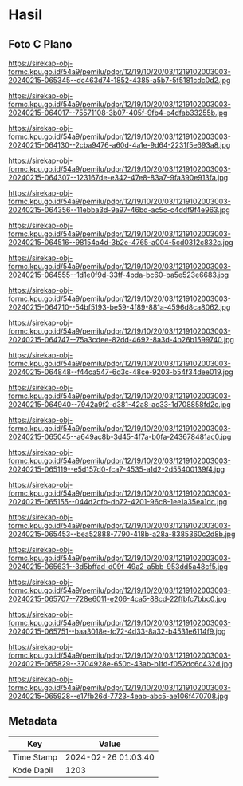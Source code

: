 # Hasil

## Foto C Plano

https://sirekap-obj-formc.kpu.go.id/54a9/pemilu/pdpr/12/19/10/20/03/1219102003003-20240215-065345--dc463d74-1852-4385-a5b7-5f5181cdc0d2.jpg

https://sirekap-obj-formc.kpu.go.id/54a9/pemilu/pdpr/12/19/10/20/03/1219102003003-20240215-064017--75571108-3b07-405f-9fb4-e4dfab33255b.jpg

https://sirekap-obj-formc.kpu.go.id/54a9/pemilu/pdpr/12/19/10/20/03/1219102003003-20240215-064130--2cba9476-a60d-4a1e-9d64-2231f5e693a8.jpg

https://sirekap-obj-formc.kpu.go.id/54a9/pemilu/pdpr/12/19/10/20/03/1219102003003-20240215-064307--123167de-e342-47e8-83a7-9fa390e913fa.jpg

https://sirekap-obj-formc.kpu.go.id/54a9/pemilu/pdpr/12/19/10/20/03/1219102003003-20240215-064356--11ebba3d-9a97-46bd-ac5c-c4ddf9f4e963.jpg

https://sirekap-obj-formc.kpu.go.id/54a9/pemilu/pdpr/12/19/10/20/03/1219102003003-20240215-064516--98154a4d-3b2e-4765-a004-5cd0312c832c.jpg

https://sirekap-obj-formc.kpu.go.id/54a9/pemilu/pdpr/12/19/10/20/03/1219102003003-20240215-064555--1d1e0f9d-33ff-4bda-bc60-ba5e523e6683.jpg

https://sirekap-obj-formc.kpu.go.id/54a9/pemilu/pdpr/12/19/10/20/03/1219102003003-20240215-064710--54bf5193-be59-4f89-881a-4596d8ca8062.jpg

https://sirekap-obj-formc.kpu.go.id/54a9/pemilu/pdpr/12/19/10/20/03/1219102003003-20240215-064747--75a3cdee-82dd-4692-8a3d-4b26b1599740.jpg

https://sirekap-obj-formc.kpu.go.id/54a9/pemilu/pdpr/12/19/10/20/03/1219102003003-20240215-064848--f44ca547-6d3c-48ce-9203-b54f34dee019.jpg

https://sirekap-obj-formc.kpu.go.id/54a9/pemilu/pdpr/12/19/10/20/03/1219102003003-20240215-064940--7942a9f2-d381-42a8-ac33-1d708858fd2c.jpg

https://sirekap-obj-formc.kpu.go.id/54a9/pemilu/pdpr/12/19/10/20/03/1219102003003-20240215-065045--a649ac8b-3d45-4f7a-b0fa-243678481ac0.jpg

https://sirekap-obj-formc.kpu.go.id/54a9/pemilu/pdpr/12/19/10/20/03/1219102003003-20240215-065119--e5d157d0-fca7-4535-a1d2-2d55400139f4.jpg

https://sirekap-obj-formc.kpu.go.id/54a9/pemilu/pdpr/12/19/10/20/03/1219102003003-20240215-065155--044d2cfb-db72-4201-96c8-1ee1a35ea1dc.jpg

https://sirekap-obj-formc.kpu.go.id/54a9/pemilu/pdpr/12/19/10/20/03/1219102003003-20240215-065453--bea52888-7790-418b-a28a-8385360c2d8b.jpg

https://sirekap-obj-formc.kpu.go.id/54a9/pemilu/pdpr/12/19/10/20/03/1219102003003-20240215-065631--3d5bffad-d09f-49a2-a5bb-953dd5a48cf5.jpg

https://sirekap-obj-formc.kpu.go.id/54a9/pemilu/pdpr/12/19/10/20/03/1219102003003-20240215-065707--728e6011-e206-4ca5-88cd-22ffbfc7bbc0.jpg

https://sirekap-obj-formc.kpu.go.id/54a9/pemilu/pdpr/12/19/10/20/03/1219102003003-20240215-065751--baa3018e-fc72-4d33-8a32-b4531e6114f9.jpg

https://sirekap-obj-formc.kpu.go.id/54a9/pemilu/pdpr/12/19/10/20/03/1219102003003-20240215-065829--3704928e-650c-43ab-b1fd-f052dc6c432d.jpg

https://sirekap-obj-formc.kpu.go.id/54a9/pemilu/pdpr/12/19/10/20/03/1219102003003-20240215-065928--e17fb26d-7723-4eab-abc5-ae106f470708.jpg


## Metadata

| Key        | Value               |
| ---------- | ------------------- |
| Time Stamp | 2024-02-26 01:03:40 |
| Kode Dapil | 1203                |



